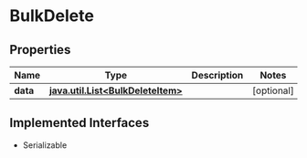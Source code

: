 

# BulkDelete


## Properties

Name | Type | Description | Notes
------------ | ------------- | ------------- | -------------
**data** | [**java.util.List&lt;BulkDeleteItem&gt;**](BulkDeleteItem.md) |  |  [optional]


## Implemented Interfaces

* Serializable


